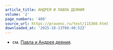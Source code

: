```yaml
---
article_title: АНДРЕЯ И ПАВЛА ДЕЯНИЯ
volume: '2'
page_numbers: '408'
source_url: https://pravenc.ru/text/115360.html
downloaded_at: '2025-10-13T08:40:52Z'
---
```


- см. [Павла и Андрея деяния](<https://pravenc.ru/text/Павла и Андрея деяния.html>).
